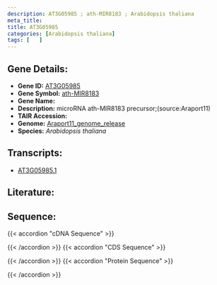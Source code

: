 ```yaml
---
description: AT3G05985 ; ath-MIR8183 ; Arabidopsis thaliana
meta_title:
title: AT3G05985
categories: [Arabidopsis thaliana]
tags: [   ]
---
```


## Gene Details:
- **Gene ID:** [AT3G05985](https://www.arabidopsis.org/locus?name=AT3G05985)
- **Gene Symbol:** <u>ath-MIR8183</u>
- **Gene Name:** 
- **Description:**   microRNA ath-MIR8183 precursor;(source:Araport11)
- **TAIR Accession:** 
- **Genome:** [Araport11_genome_release](https://www.arabidopsis.org/download/list?dir=Genes%2FAraport11_genome_release)
- **Species:** *Arabidopsis thaliana*

## Transcripts:
   -  [AT3G05985.1](https://www.arabidopsis.org/gene?name=AT3G05985.1)
## Literature:
## Sequence:
{{< accordion "cDNA Sequence" >}}

{{< /accordion >}}
{{< accordion "CDS Sequence" >}}

{{< /accordion >}}
{{< accordion "Protein Sequence" >}}

{{< /accordion >}}
